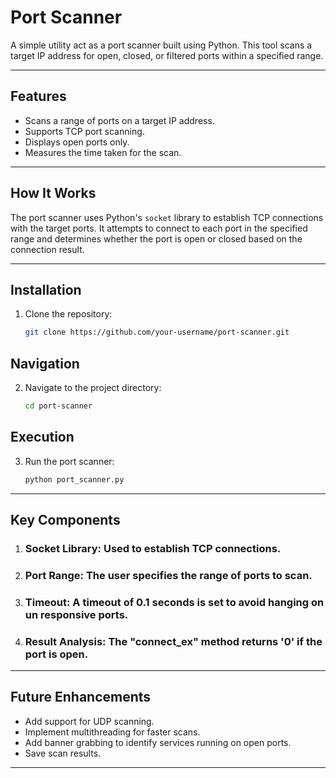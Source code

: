 # Port Scanner

A simple utility act as a port scanner built using Python. This tool scans a target IP address for open, closed, or filtered ports within a specified range.

---

## Features
- Scans a range of ports on a target IP address.
- Supports TCP port scanning.
- Displays open ports only.
- Measures the time taken for the scan.

---

## How It Works
The port scanner uses Python's `socket` library to establish TCP connections with the target ports. It attempts to connect to each port in the specified range and determines whether the port is open or closed based on the connection result.

---

## Installation
1. Clone the repository:
   ```bash
   git clone https://github.com/your-username/port-scanner.git
   ```

## Navigation
2. Navigate to the project directory:
   ```bash
   cd port-scanner
   ```

## Execution
3. Run the port scanner:
   ```bash
   python port_scanner.py
   ```
---

## Key Components
1. ### Socket Library: Used to establish TCP connections.
2. ### Port Range: The user specifies the range of ports to scan.
3. ### Timeout: A timeout of 0.1 seconds is set to avoid hanging on un responsive ports.
4. ### Result Analysis: The "connect_ex" method returns '0' if the port is open.

---

## Future Enhancements
- Add support for UDP scanning.
- Implement multithreading for faster scans.
- Add banner grabbing to identify services running on open ports.
- Save scan results.

---

